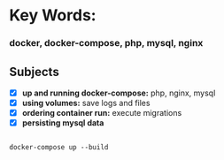 # Key Words:
### docker, docker-compose, php, mysql, nginx
   
## Subjects

- [x] **up and running docker-compose:** php, nginx, mysql
- [x] **using volumes:** save logs and files
- [x] **ordering container run:** execute migrations
- [x] **persisting mysql data**

```

docker-compose up --build
```
